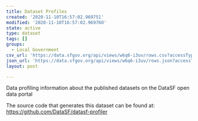 ```yaml
---
title: Dataset Profiles
created: '2020-11-10T16:57:02.969751'
modified: '2020-11-10T16:57:02.969760'
state: active
type: dataset
tags: []
groups:
  - Local Government
csv_url: 'https://data.sfgov.org/api/views/w6q6-i3uv/rows.csv?accessType=DOWNLOAD'
json_url: 'https://data.sfgov.org/api/views/w6q6-i3uv/rows.json?accessType=DOWNLOAD'
layout: post

---
```

Data profiling information about the published datasets on the DataSF open data portal

The source code that generates this dataset can be found at: 
https://github.com/DataSF/datasf-profiler
